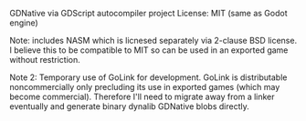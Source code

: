 GDNative via GDScript autocompiler project
License: MIT (same as Godot engine)

Note: includes NASM which is licnesed separately via 2-clause BSD license.  I believe this to
      be compatible to MIT so can be used in an exported game without restriction.

Note 2: Temporary use of GoLink for development.  GoLink is distributable noncommercially only
        precluding its use in exported games (which may become commercial).
        Therefore I'll need to migrate away from a linker eventually and generate binary
        dynalib GDNative blobs directly.
